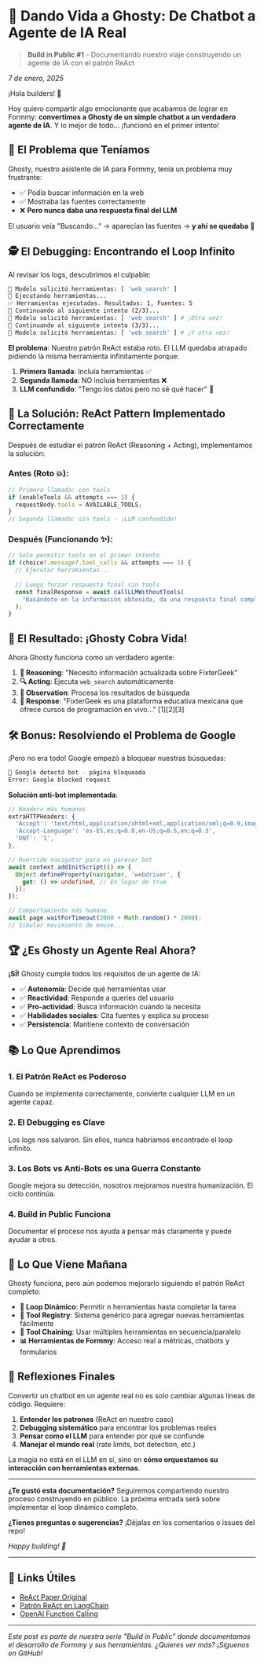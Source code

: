 # 🤖 Dando Vida a Ghosty: De Chatbot a Agente de IA Real

> **Build in Public #1** - Documentando nuestro viaje construyendo un agente de IA con el patrón ReAct

*7 de enero, 2025*

¡Hola builders! 👋

Hoy quiero compartir algo emocionante que acabamos de lograr en Formmy: **convertimos a Ghosty de un simple chatbot a un verdadero agente de IA**. Y lo mejor de todo... ¡funcionó en el primer intento!

## 🎯 El Problema que Teníamos

Ghosty, nuestro asistente de IA para Formmy, tenía un problema muy frustrante:

- ✅ Podía buscar información en la web
- ✅ Mostraba las fuentes correctamente  
- ❌ **Pero nunca daba una respuesta final del LLM**

El usuario veía "Buscando..." → aparecían las fuentes → **y ahí se quedaba** 😤

## 🕵️ El Debugging: Encontrando el Loop Infinito

Al revisar los logs, descubrimos el culpable:

```bash
🔧 Modelo solicitó herramientas: [ 'web_search' ]
🔨 Ejecutando herramientas...
✅ Herramientas ejecutadas. Resultados: 1, Fuentes: 5
🔄 Continuando al siguiente intento (2/3)...
🔧 Modelo solicitó herramientas: [ 'web_search' ] # ¡Otra vez!
🔄 Continuando al siguiente intento (3/3)...
🔧 Modelo solicitó herramientas: [ 'web_search' ] # ¡Y otra vez!
```

**El problema**: Nuestro patrón ReAct estaba roto. El LLM quedaba atrapado pidiendo la misma herramienta infinitamente porque:

1. **Primera llamada**: Incluía herramientas ✅
2. **Segunda llamada**: NO incluía herramientas ❌ 
3. **LLM confundido**: "Tengo los datos pero no sé qué hacer" 🤔

## 🔬 La Solución: ReAct Pattern Implementado Correctamente

Después de estudiar el patrón ReAct (Reasoning + Acting), implementamos la solución:

### Antes (Roto 💥):
```typescript
// Primera llamada: con tools
if (enableTools && attempts === 1) {
  requestBody.tools = AVAILABLE_TOOLS;
}
// Segunda llamada: sin tools - ¡LLM confundido!
```

### Después (Funcionando ✨):
```typescript
// Solo permitir tools en el primer intento
if (choice?.message?.tool_calls && attempts === 1) {
  // Ejecutar herramientas...
  
  // Luego forzar respuesta final sin tools
  const finalResponse = await callLLMWithoutTools(
    "Basándote en la información obtenida, da una respuesta final completa"
  );
}
```

## 🎉 El Resultado: ¡Ghosty Cobra Vida!

Ahora Ghosty funciona como un verdadero agente:

1. **🧠 Reasoning**: "Necesito información actualizada sobre FixterGeek"
2. **🔍 Acting**: Ejecuta `web_search` automáticamente
3. **👀 Observation**: Procesa los resultados de búsqueda
4. **💬 Response**: "FixterGeek es una plataforma educativa mexicana que ofrece cursos de programación en vivo..." [1][2][3]

## 🛠️ Bonus: Resolviendo el Problema de Google

¡Pero no era todo! Google empezó a bloquear nuestras búsquedas:

```bash
🚫 Google detectó bot - página bloqueada
Error: Google blocked request
```

**Solución anti-bot implementada**:

```typescript
// Headers más humanos
extraHTTPHeaders: {
  'Accept': 'text/html,application/xhtml+xml,application/xml;q=0.9,image/webp,*/*;q=0.8',
  'Accept-Language': 'es-ES,es;q=0.8,en-US;q=0.5,en;q=0.3',
  'DNT': '1',
},

// Override navigator para no parecer bot
await context.addInitScript(() => {
  Object.defineProperty(navigator, 'webdriver', {
    get: () => undefined, // En lugar de true
  });
});

// Comportamiento más humano
await page.waitForTimeout(2000 + Math.random() * 2000);
// Simular movimiento de mouse...
```

## 🏆 ¿Es Ghosty un Agente Real Ahora?

**¡SÍ!** Ghosty cumple todos los requisitos de un agente de IA:

- ✅ **Autonomía**: Decide qué herramientas usar
- ✅ **Reactividad**: Responde a queries del usuario
- ✅ **Pro-actividad**: Busca información cuando la necesita
- ✅ **Habilidades sociales**: Cita fuentes y explica su proceso
- ✅ **Persistencia**: Mantiene contexto de conversación

## 📚 Lo Que Aprendimos

### 1. **El Patrón ReAct es Poderoso**
Cuando se implementa correctamente, convierte cualquier LLM en un agente capaz.

### 2. **El Debugging es Clave**
Los logs nos salvaron. Sin ellos, nunca habríamos encontrado el loop infinito.

### 3. **Los Bots vs Anti-Bots es una Guerra Constante**
Google mejora su detección, nosotros mejoramos nuestra humanización. El ciclo continúa.

### 4. **Build in Public Funciona**
Documentar el proceso nos ayuda a pensar más claramente y puede ayudar a otros.

## 🔮 Lo Que Viene Mañana

Ghosty funciona, pero aún podemos mejorarlo siguiendo el patrón ReAct completo:

- **🔄 Loop Dinámico**: Permitir n herramientas hasta completar la tarea
- **🧰 Tool Registry**: Sistema genérico para agregar nuevas herramientas fácilmente
- **🔗 Tool Chaining**: Usar múltiples herramientas en secuencia/paralelo
- **📊 Herramientas de Formmy**: Acceso real a métricas, chatbots y formularios

## 💭 Reflexiones Finales

Convertir un chatbot en un agente real no es solo cambiar algunas líneas de código. Requiere:

1. **Entender los patrones** (ReAct en nuestro caso)
2. **Debugging sistemático** para encontrar los problemas reales
3. **Pensar como el LLM** para entender por qué se confunde
4. **Manejar el mundo real** (rate limits, bot detection, etc.)

La magia no está en el LLM en sí, sino en **cómo orquestamos su interacción con herramientas externas**.

---

**¿Te gustó esta documentación?** Seguiremos compartiendo nuestro proceso construyendo en público. La próxima entrada será sobre implementar el loop dinámico completo.

**¿Tienes preguntas o sugerencias?** ¡Déjalas en los comentarios o issues del repo!

*Happy building! 🚀*

---

## 🔗 Links Útiles

- [ReAct Paper Original](https://arxiv.org/abs/2210.03629)
- [Patrón ReAct en LangChain](https://python.langchain.com/docs/modules/agents/agent_types/react)
- [OpenAI Function Calling](https://platform.openai.com/docs/guides/function-calling)

---

*Este post es parte de nuestra serie "Build in Public" donde documentamos el desarrollo de Formmy y sus herramientas. ¿Quieres ver más? ¡Síguenos en GitHub!*